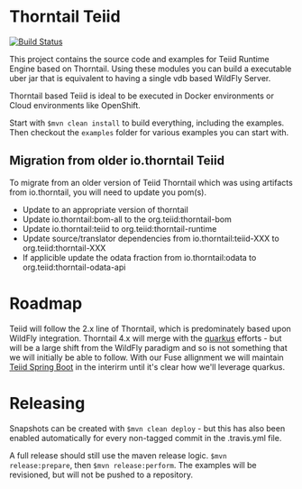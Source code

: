 # Thorntail Teiid

[![Build Status](https://travis-ci.org/teiid/teiid-thorntail.svg?branch=master)](https://travis-ci.org/teiid/teiid-thorntail)

This project contains the source code and examples for Teiid Runtime Engine based on Thorntail. Using these modules you can build a executable uber jar that is equivalent to having a single vdb based WildFly Server.

Thorntail based Teiid is ideal to be executed in Docker environments or Cloud environments like OpenShift. 

Start with `$mvn clean install` to build everything, including the examples.  Then checkout the `examples` folder for various examples you can start with.

## Migration from older io.thorntail Teiid

To migrate from an older version of Teiid Thorntail which was using artifacts from io.thorntail, you will need to update you pom(s).

- Update to an appropriate version of thorntail
- Update io.thorntail:bom-all to the org.teiid:thorntail-bom
- Update io.thorntail:teiid to org.teiid:thorntail-runtime
- Update source/translator dependencies from io.thorntail:teiid-XXX to org.teiid:thorntail-XXX
- If applicible update the odata fraction from io.thorntail:odata to org.teiid:thorntail-odata-api

# Roadmap

Teiid will follow the 2.x line of Thorntail, which is predominately based upon WildFly integration.  Thorntail 4.x will merge with the [quarkus](quarkus.io) efforts - but will be a large shift from the WildFly paradigm and so is not something that we will initially be able to follow.  With our Fuse allignment we will maintain [Teiid Spring Boot](https://github.com/teiid/teiid-spring-boot) in the interirm until it's clear how we'll leverage quarkus.

# Releasing

Snapshots can be created with `$mvn clean deploy` - but this has also been enabled automatically for every non-tagged commit in the .travis.yml file.

A full release should still use the maven release logic.  `$mvn release:prepare`, then `$mvn release:perform`.  The examples will be revisioned, but will not be pushed to a repository.


 
